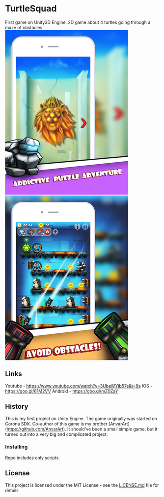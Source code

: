# TurtleSquad
First game on Unity3D Engine, 2D game about 4 turtles going through a maze of obstacles
![alt text](chapter.png) ![alt text](gameplay2.png)

## Links

Youtube - https://www.youtube.com/watch?v=3UbeWYjb57s&t=9s
IOS - https://goo.gl/61M2VV
Android - https://goo.gl/mZ0ZaY

## History

This is my first project on Unity Engine. The game originally was started on Corona SDK. Co-author of this game is my brother [AnvarArt] (https://github.com/AnvarArt).
It should've been a small simple game, but it turned out into a very big and complicated project.

### Installing

Repo includes only scripts.

## License

This project is licensed under the MIT License - see the [LICENSE.md](LICENSE.md) file for details
